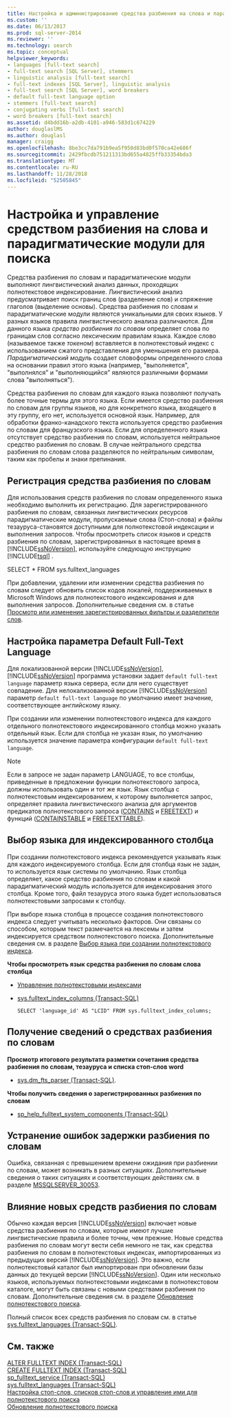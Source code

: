 ```yaml
---
title: Настройка и администрирование средства разбиения на слова и парадигматические модули для поиска | Документация Майкрософт
ms.custom: ''
ms.date: 06/13/2017
ms.prod: sql-server-2014
ms.reviewer: ''
ms.technology: search
ms.topic: conceptual
helpviewer_keywords:
- languages [full-text search]
- full-text search [SQL Server], stemmers
- linguistic analysis [full-text search]
- full-text indexes [SQL Server], linguistic analysis
- full-text search [SQL Server], word breakers
- default full-text language option
- stemmers [full-text search]
- conjugating verbs [full-text search]
- word breakers [full-text search]
ms.assetid: d4bdd16b-a2db-4101-a946-583d1c674229
author: douglaslMS
ms.author: douglasl
manager: craigg
ms.openlocfilehash: 8be3cc7da791b9ea5f950d83bd0f570ca42e686f
ms.sourcegitcommit: 2429fbcdb751211313bd655a4825ffb33354bda3
ms.translationtype: MT
ms.contentlocale: ru-RU
ms.lasthandoff: 11/28/2018
ms.locfileid: "52505845"
---
```

# <a name="configure-and-manage-word-breakers-and-stemmers-for-search"></a>Настройка и управление средством разбиения на слова и парадигматические модули для поиска
  Средства разбиения по словам и парадигматические модули выполняют лингвистический анализ данных, проходящих полнотекстовое индексирование. Лингвистический анализ предусматривает поиск границ слов (разделение слов) и спряжение глаголов (выделение основы). Средства разбиения по словам и парадигматические модули являются уникальными для своих языков. У разных языков правила лингвистического анализа различаются. Для данного языка *средство разбиения по словам* определяет слова по границам слов согласно лексическим правилам языка. Каждое слово (называемое также *токеном*) вставляется в полнотекстовый индекс с использованием сжатого представления для уменьшения его размера. *Парадигматический модуль* создает словоформы определенного слова на основании правил этого языка (например, "выполняется", "выполнялся" и "выполняющийся" являются различными формами слова "выполняться").  
  
 Средства разбиения по словам для каждого языка позволяют получать более точные термы для этого языка. Если имеется средство разбиения по словам для группы языков, но для конкретного языка, входящего в эту группу, его нет, используется основной язык. Например, для обработки франко-канадского текста используется средство разбиения по словам для французского языка. Если для определенного языка отсутствует средство разбиения по словам, используется нейтральное средство разбиения по словам. В случае нейтрального средства разбиения по словам слова разделяются по нейтральным символам, таким как пробелы и знаки препинания.  
  
##  <a name="register"></a> Регистрация средства разбиения по словам  
 Для использования средств разбиения по словам определенного языка необходимо выполнить их регистрацию. Для зарегистрированного разбиения по словам, связанных лингвистических ресурсов парадигматические модули, пропускаемые слова (Стоп-слова) и файлы тезауруса-становятся доступными для полнотекстовой индексации и выполнения запросов. Чтобы просмотреть список языков и средств разбиения по словам, зарегистрированных в настоящее время в [!INCLUDE[ssNoVersion](../../includes/ssnoversion-md.md)], используйте следующую инструкцию [!INCLUDE[tsql](../../includes/tsql-md.md)] .  
  
 SELECT * FROM sys.fulltext_languages  
  
 При добавлении, удалении или изменении средства разбиения по словам следует обновить список кодов локалей, поддерживаемых в Microsoft Windows для полнотекстового индексирования и для выполнения запросов. Дополнительные сведения см. в статье [Просмотр или изменение зарегистрированных фильтры и разделители слов](view-or-change-registered-filters-and-word-breakers.md).  
  
##  <a name="default"></a> Настройка параметра Default Full-Text Language  
 Для локализованной версии [!INCLUDE[ssNoVersion](../../includes/ssnoversion-md.md)], [!INCLUDE[ssNoVersion](../../includes/ssnoversion-md.md)] программа установки задает `default full-text language` параметр языка сервера, если для него существует совпадение. Для нелокализованной версии [!INCLUDE[ssNoVersion](../../includes/ssnoversion-md.md)] параметр `default full-text language` по умолчанию имеет значение, соответствующее английскому языку.  
  
 При создании или изменении полнотекстового индекса для каждого отдельного полнотекстового индексированного столбца можно указать отдельный язык. Если для столбца не указан язык, по умолчанию используется значение параметра конфигурации `default full-text language`.  
  
> [!NOTE]  
>  Если в запросе не задан параметр LANGUAGE, то все столбцы, приведенные в предложении функции полнотекстового запроса, должны использовать один и тот же язык. Язык столбца с полнотекстовым индексированием, к которому выполняется запрос, определяет правила лингвистического анализа для аргументов предикатов полнотекстового запроса ([CONTAINS](/sql/t-sql/queries/contains-transact-sql) и [FREETEXT](/sql/t-sql/queries/freetext-transact-sql)) и функций ([CONTAINSTABLE](/sql/relational-databases/system-functions/containstable-transact-sql) и [FREETEXTTABLE](/sql/relational-databases/system-functions/freetexttable-transact-sql)).  
  
##  <a name="lang"></a> Выбор языка для индексированного столбца  
 При создании полнотекстового индекса рекомендуется указывать язык для каждого индексируемого столбца. Если для столбца язык не задан, то используется язык системы по умолчанию. Язык столбца определяет, какое средство разбиения по словам и какой парадигматический модуль используется для индексирования этого столбца. Кроме того, файл тезауруса этого языка будет использоваться полнотекстовыми запросами к столбцу.  
  
 При выборе языка столбца в процессе создания полнотекстового индекса следует учитывать несколько факторов. Они связаны со способом, которым текст размечается на лексемы и затем индексируется средством полнотекстового поиска. Дополнительные сведения см. в разделе [Выбор языка при создании полнотекстового индекса](choose-a-language-when-creating-a-full-text-index.md).  
  
 **Чтобы просмотреть язык средства разбиения по словам слова столбца**  
  
-   [Управление полнотекстовыми индексами](../indexes/indexes.md)  
  
-   [sys.fulltext_index_columns (Transact-SQL)](/sql/relational-databases/system-catalog-views/sys-fulltext-index-columns-transact-sql)  
  
    ```  
    SELECT 'language_id' AS "LCID" FROM sys.fulltext_index_columns;  
    ```  
  
##  <a name="info"></a> Получение сведений о средствах разбиения по словам  
 **Просмотр итогового результата разметки сочетания средства разбиения по словам, тезауруса и списка стоп-слов word**  
  
-   [sys.dm_fts_parser (Transact-SQL)](/sql/relational-databases/system-dynamic-management-views/sys-dm-fts-parser-transact-sql).  
  
 **Чтобы получить сведения о зарегистрированных разбиения по словам**  
  
-   [sp_help_fulltext_system_components (Transact-SQL)](/sql/relational-databases/system-stored-procedures/sp-help-fulltext-system-components-transact-sql)  
  
##  <a name="tshoot"></a> Устранение ошибок задержки разбиения по словам  
 Ошибка, связанная с превышением времени ожидания при разбиении по словам, может возникать в разных ситуациях. Дополнительные сведения о таких ситуациях и соответствующих действиях см. в разделе [MSSQLSERVER_30053](../errors-events/mssqlserver-30053-database-engine-error.md).  
  
##  <a name="impact"></a> Влияние новых средств разбиения по словам  
 Обычно каждая версия [!INCLUDE[ssNoVersion](../../includes/ssnoversion-md.md)] включает новые средства разбиения по словам, которые имеют лучшие лингвистические правила и более точны, чем прежние. Новые средства разбиения по словам могут вести себя немного не так, как средства разбиения по словам в полнотекстовых индексах, импортированных из предыдущих версий [!INCLUDE[ssNoVersion](../../includes/ssnoversion-md.md)]. Это важно, если полнотекстовый каталог был импортирован при обновлении базы данных до текущей версии [!INCLUDE[ssNoVersion](../../includes/ssnoversion-md.md)]. Один или несколько языков, используемых полнотекстовыми индексами в полнотекстовом каталоге, могут быть связаны с новыми средствами разбиения по словам. Дополнительные сведения см. в разделе [Обновление полнотекстового поиска](upgrade-full-text-search.md).  
  
 Полный список всех средств разбиения по словам см. в статье [sys.fulltext_languages &#40;Transact-SQL&#41;](/sql/relational-databases/system-catalog-views/sys-fulltext-languages-transact-sql).  
  
## <a name="see-also"></a>См. также  
 [ALTER FULLTEXT INDEX (Transact-SQL)](/sql/t-sql/statements/alter-fulltext-index-transact-sql)   
 [CREATE FULLTEXT INDEX (Transact-SQL)](/sql/t-sql/statements/create-fulltext-index-transact-sql)   
 [sp_fulltext_service (Transact-SQL)](/sql/relational-databases/system-stored-procedures/sp-fulltext-service-transact-sql)   
 [sys.fulltext_languages (Transact-SQL)](/sql/relational-databases/system-catalog-views/sys-fulltext-languages-transact-sql)   
 [Настройка стоп-слов, списков стоп-слов и управление ими для полнотекстового поиска](configure-and-manage-stopwords-and-stoplists-for-full-text-search.md)   
 [Обновление полнотекстового поиска](upgrade-full-text-search.md)  
  
  
